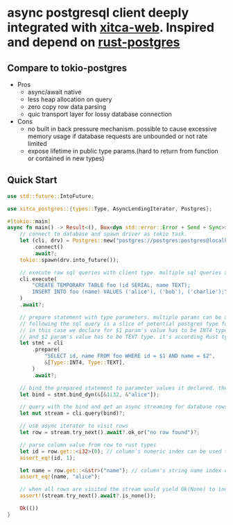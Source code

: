 # async postgresql client deeply integrated with [xitca-web](https://github.com/HFQR/xitca-web). Inspired and depend on [rust-postgres](https://github.com/sfackler/rust-postgres)

## Compare to tokio-postgres
- Pros
    - async/await native
    - less heap allocation on query
    - zero copy row data parsing
    - quic transport layer for lossy database connection
- Cons
    - no built in back pressure mechanism. possible to cause excessive memory usage if database requests are unbounded or not rate limited
    - expose lifetime in public type params.(hard to return from function or contained in new types)

## Quick Start
```rust
use std::future::IntoFuture;

use xitca_postgres::{types::Type, AsyncLendingIterator, Postgres};

#[tokio::main]
async fn main() -> Result<(), Box<dyn std::error::Error + Send + Sync>> {
    // connect to database and spawn driver as tokio task.
    let (cli, drv) = Postgres::new("postgres://postgres:postgres@localhost:5432")
        .connect()
        .await?;
    tokio::spawn(drv.into_future());

    // execute raw sql queries with client type. multiple sql queries are separated by ;
    cli.execute(
        "CREATE TEMPORARY TABLE foo (id SERIAL, name TEXT);
        INSERT INTO foo (name) VALUES ('alice'), ('bob'), ('charlie');",
    )
    .await?;

    // prepare statement with type parameters. multiple params can be annotate as $1, $2 .. $n
    // following the sql query is a slice of potential postgres type for each param in the same order.
    // in this case we declare for $1 param's value has to be INT4 type. it's according Rust type representation is i32
    // and $2 param's value has to be TEXT type. it's according Rust type can be String/&str or other types that can represent a text string
    let stmt = cli
        .prepare(
            "SELECT id, name FROM foo WHERE id = $1 AND name = $2",
            &[Type::INT4, Type::TEXT],
        )
        .await?;

    // bind the prepared statement to parameter values it declared. the value's Rust type representation must match the postgres Type we declared.
    let bind = stmt.bind_dyn(&[&1i32, &"alice"]);

    // query with the bind and get an async streaming for database rows on success
    let mut stream = cli.query(bind)?;

    // use async iterator to visit rows
    let row = stream.try_next().await?.ok_or("no row found")?;

    // parse column value from row to rust types
    let id = row.get::<i32>(0); // column's numeric index can be used for slicing the row and parse column.
    assert_eq!(id, 1);

    let name = row.get::<&str>("name"); // column's string name index can be used for parsing too.
    assert_eq!(name, "alice");

    // when all rows are visited the stream would yield Ok(None) to indicate it has ended.
    assert!(stream.try_next().await?.is_none());

    Ok(())
}
```